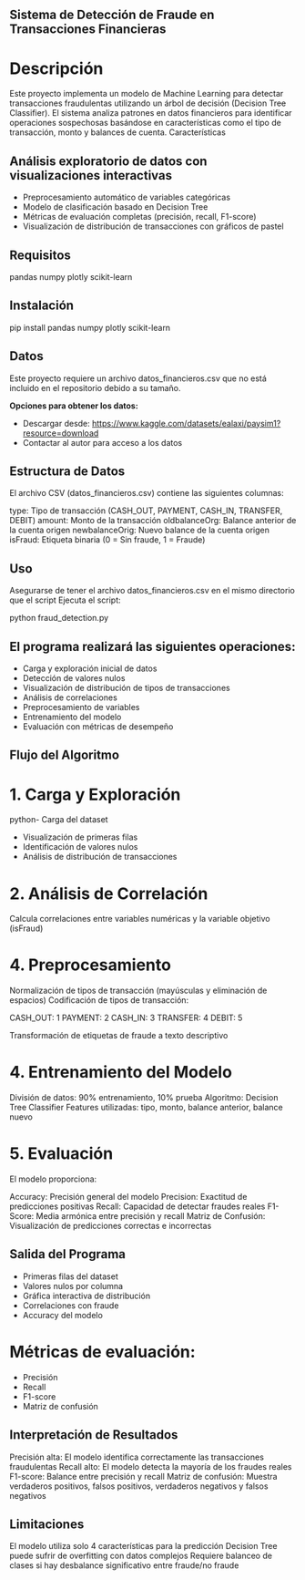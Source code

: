 ## Sistema de Detección de Fraude en Transacciones Financieras
# Descripción
Este proyecto implementa un modelo de Machine Learning para detectar transacciones fraudulentas utilizando un árbol de decisión (Decision Tree Classifier). El sistema analiza patrones en datos financieros para identificar operaciones sospechosas basándose en características como el tipo de transacción, monto y balances de cuenta.
Características

## Análisis exploratorio de datos con visualizaciones interactivas
- Preprocesamiento automático de variables categóricas
- Modelo de clasificación basado en Decision Tree
- Métricas de evaluación completas (precisión, recall, F1-score)
- Visualización de distribución de transacciones con gráficos de pastel

## Requisitos
pandas
numpy
plotly
scikit-learn

## Instalación
pip install pandas numpy plotly scikit-learn

## Datos

Este proyecto requiere un archivo datos_financieros.csv que no está incluido en el repositorio debido a su tamaño.

**Opciones para obtener los datos:**
- Descargar desde: https://www.kaggle.com/datasets/ealaxi/paysim1?resource=download
- Contactar al autor para acceso a los datos

## Estructura de Datos
El archivo CSV (datos_financieros.csv) contiene las siguientes columnas:

type: Tipo de transacción (CASH_OUT, PAYMENT, CASH_IN, TRANSFER, DEBIT)
amount: Monto de la transacción
oldbalanceOrg: Balance anterior de la cuenta origen
newbalanceOrig: Nuevo balance de la cuenta origen
isFraud: Etiqueta binaria (0 = Sin fraude, 1 = Fraude)

## Uso

Asegurarse de tener el archivo datos_financieros.csv en el mismo directorio que el script
Ejecuta el script:

python fraud_detection.py

## El programa realizará las siguientes operaciones:

- Carga y exploración inicial de datos
- Detección de valores nulos
- Visualización de distribución de tipos de transacciones
- Análisis de correlaciones
- Preprocesamiento de variables
- Entrenamiento del modelo
- Evaluación con métricas de desempeño

## Flujo del Algoritmo
# 1. Carga y Exploración
python- Carga del dataset
- Visualización de primeras filas
- Identificación de valores nulos
- Análisis de distribución de transacciones
  
# 2. Análisis de Correlación
Calcula correlaciones entre variables numéricas y la variable objetivo (isFraud)

# 4. Preprocesamiento

Normalización de tipos de transacción (mayúsculas y eliminación de espacios)
Codificación de tipos de transacción:

CASH_OUT: 1
PAYMENT: 2
CASH_IN: 3
TRANSFER: 4
DEBIT: 5


Transformación de etiquetas de fraude a texto descriptivo

# 4. Entrenamiento del Modelo

División de datos: 90% entrenamiento, 10% prueba
Algoritmo: Decision Tree Classifier
Features utilizadas: tipo, monto, balance anterior, balance nuevo

# 5. Evaluación
El modelo proporciona:

Accuracy: Precisión general del modelo
Precision: Exactitud de predicciones positivas
Recall: Capacidad de detectar fraudes reales
F1-Score: Media armónica entre precisión y recall
Matriz de Confusión: Visualización de predicciones correctas e incorrectas

## Salida del Programa
- Primeras filas del dataset
- Valores nulos por columna
- Gráfica interactiva de distribución
- Correlaciones con fraude
- Accuracy del modelo

# Métricas de evaluación:
  - Precisión
  - Recall
  - F1-score
  - Matriz de confusión

## Interpretación de Resultados

Precisión alta: El modelo identifica correctamente las transacciones fraudulentas
Recall alto: El modelo detecta la mayoría de los fraudes reales
F1-score: Balance entre precisión y recall
Matriz de confusión: Muestra verdaderos positivos, falsos positivos, verdaderos negativos y falsos negativos

## Limitaciones

El modelo utiliza solo 4 características para la predicción
Decision Tree puede sufrir de overfitting con datos complejos
Requiere balanceo de clases si hay desbalance significativo entre fraude/no fraude

